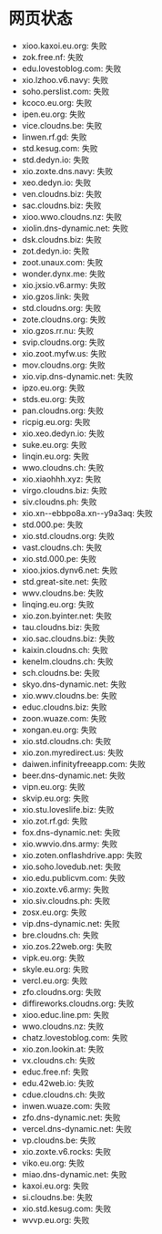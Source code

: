 # 网页状态
- xioo.kaxoi.eu.org: 失败
- zok.free.nf: 失败
- edu.lovestoblog.com: 失败
- xio.lzhoo.v6.navy: 失败
- soho.perslist.com: 失败
- kcoco.eu.org: 失败
- ipen.eu.org: 失败
- vice.cloudns.be: 失败
- linwen.rf.gd: 失败
- std.kesug.com: 失败
- std.dedyn.io: 失败
- xio.zoxte.dns.navy: 失败
- xeo.dedyn.io: 失败
- ven.cloudns.biz: 失败
- sac.cloudns.biz: 失败
- xioo.wwo.cloudns.nz: 失败
- xiolin.dns-dynamic.net: 失败
- dsk.cloudns.biz: 失败
- zot.dedyn.io: 失败
- zoot.unaux.com: 失败
- wonder.dynx.me: 失败
- xio.jxsio.v6.army: 失败
- xio.gzos.link: 失败
- std.cloudns.org: 失败
- zote.cloudns.org: 失败
- xio.gzos.rr.nu: 失败
- svip.cloudns.org: 失败
- xio.zoot.myfw.us: 失败
- mov.cloudns.org: 失败
- xio.vip.dns-dynamic.net: 失败
- ipzo.eu.org: 失败
- stds.eu.org: 失败
- pan.cloudns.org: 失败
- ricpig.eu.org: 失败
- xio.xeo.dedyn.io: 失败
- suke.eu.org: 失败
- linqin.eu.org: 失败
- wwo.cloudns.ch: 失败
- xio.xiaohhh.xyz: 失败
- virgo.cloudns.biz: 失败
- siv.cloudns.ph: 失败
- xio.xn--ebbpo8a.xn--y9a3aq: 失败
- std.000.pe: 失败
- xio.std.cloudns.org: 失败
- vast.cloudns.ch: 失败
- xio.std.000.pe: 失败
- xioo.jxios.dynv6.net: 失败
- std.great-site.net: 失败
- wwv.cloudns.be: 失败
- linqing.eu.org: 失败
- xio.zon.byinter.net: 失败
- tau.cloudns.biz: 失败
- xio.sac.cloudns.biz: 失败
- kaixin.cloudns.ch: 失败
- kenelm.cloudns.ch: 失败
- sch.cloudns.be: 失败
- skyo.dns-dynamic.net: 失败
- xio.wwv.cloudns.be: 失败
- educ.cloudns.biz: 失败
- zoon.wuaze.com: 失败
- xongan.eu.org: 失败
- xio.std.cloudns.ch: 失败
- xio.zon.myredirect.us: 失败
- daiwen.infinityfreeapp.com: 失败
- beer.dns-dynamic.net: 失败
- vipn.eu.org: 失败
- skvip.eu.org: 失败
- xio.stu.loveslife.biz: 失败
- xio.zot.rf.gd: 失败
- fox.dns-dynamic.net: 失败
- xio.wwvio.dns.army: 失败
- xio.zoten.onflashdrive.app: 失败
- xio.soho.lovedub.net: 失败
- xio.edu.publicvm.com: 失败
- xio.zoxte.v6.army: 失败
- xio.siv.cloudns.ph: 失败
- zosx.eu.org: 失败
- vip.dns-dynamic.net: 失败
- bre.cloudns.ch: 失败
- xio.zos.22web.org: 失败
- vipk.eu.org: 失败
- skyle.eu.org: 失败
- vercl.eu.org: 失败
- zfo.cloudns.org: 失败
- diffireworks.cloudns.org: 失败
- xioo.educ.line.pm: 失败
- wwo.cloudns.nz: 失败
- chatz.lovestoblog.com: 失败
- xio.zon.lookin.at: 失败
- vx.cloudns.ch: 失败
- educ.free.nf: 失败
- edu.42web.io: 失败
- cdue.cloudns.ch: 失败
- inwen.wuaze.com: 失败
- zfo.dns-dynamic.net: 失败
- vercel.dns-dynamic.net: 失败
- vp.cloudns.be: 失败
- xio.zoxte.v6.rocks: 失败
- viko.eu.org: 失败
- miao.dns-dynamic.net: 失败
- kaxoi.eu.org: 失败
- si.cloudns.be: 失败
- xio.std.kesug.com: 失败
- wvvp.eu.org: 失败
